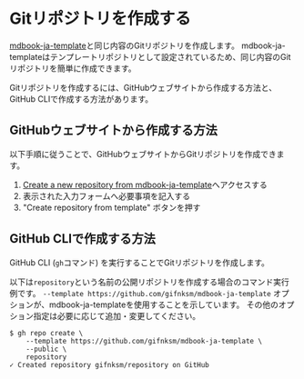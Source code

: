 # Gitリポジトリを作成する

[mdbook-ja-template]と同じ内容のGitリポジトリを作成します。
mdbook-ja-templateはテンプレートリポジトリとして設定されているため、同じ内容のGitリポジトリを簡単に作成できます。

Gitリポジトリを作成するには、GitHubウェブサイトから作成する方法と、GitHub CLIで作成する方法があります。

## GitHubウェブサイトから作成する方法

以下手順に従うことで、GitHubウェブサイトからGitリポジトリを作成できます。

1. [Create a new repository from mdbook-ja-template]へアクセスする
2. 表示された入力フォームへ必要事項を記入する
3. "Create repository from template" ボタンを押す

## GitHub CLIで作成する方法

GitHub CLI (`gh`コマンド) を実行することでGitリポジトリを作成します。

以下は`repository`という名前の公開リポジトリを作成する場合のコマンド実行例です。
`--template https://github.com/gifnksm/mdbook-ja-template` オプションが、mdbook-ja-templateを使用することを示しています。
その他のオプション指定は必要に応じて追加・変更してください。

```console
$ gh repo create \
    --template https://github.com/gifnksm/mdbook-ja-template \
    --public \
    repository
✓ Created repository gifnksm/repository on GitHub
```

[mdbook-ja-template]: https://github.com/gifnksm/mdbook-ja-template
[Create a new repository from mdbook-ja-template]: https://github.com/gifnksm/mdbook-ja-template/generate
